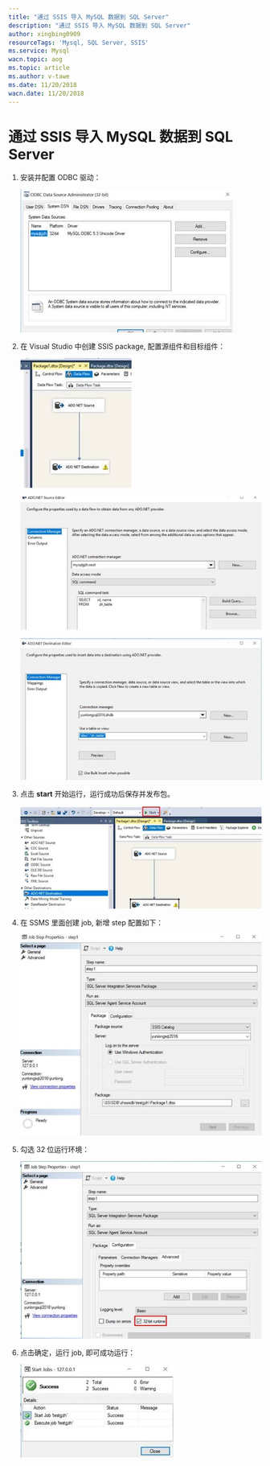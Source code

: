```yaml
---
title: "通过 SSIS 导入 MySQL 数据到 SQL Server"
description: "通过 SSIS 导入 MySQL 数据到 SQL Server"
author: xingbing0909
resourceTags: 'Mysql, SQL Server, SSIS'
ms.service: Mysql
wacn.topic: aog
ms.topic: article
ms.author: v-tawe
ms.date: 11/20/2018
wacn.date: 11/20/2018
---
```


# 通过 SSIS 导入 MySQL 数据到 SQL Server

1. 安装并配置 ODBC 驱动：

    ![01](media/aog-mysql-howto-import-mysql-data-to-sql-server-via-ssis/01.jpg "01")

2. 在 Visual Studio 中创建 SSIS package, 配置源组件和目标组件：

    ![02](media/aog-mysql-howto-import-mysql-data-to-sql-server-via-ssis/02.jpg "02")

    ![03](media/aog-mysql-howto-import-mysql-data-to-sql-server-via-ssis/03.jpg "03")

    ![04](media/aog-mysql-howto-import-mysql-data-to-sql-server-via-ssis/04.jpg "04")

3. 点击 **start** 开始运行，运行成功后保存并发布包。

    ![05](media/aog-mysql-howto-import-mysql-data-to-sql-server-via-ssis/05.jpg "05")

4. 在 SSMS 里面创建 job, 新增 step 配置如下：

    ![06](media/aog-mysql-howto-import-mysql-data-to-sql-server-via-ssis/06.jpg "06")

5. 勾选 32 位运行环境：

    ![07](media/aog-mysql-howto-import-mysql-data-to-sql-server-via-ssis/07.jpg "07")

6. 点击确定，运行 job, 即可成功运行：

    ![08](media/aog-mysql-howto-import-mysql-data-to-sql-server-via-ssis/08.jpg "08")
